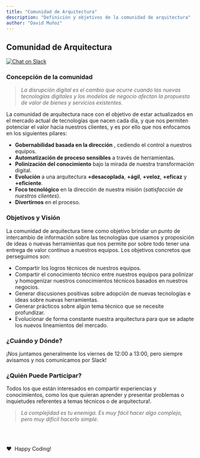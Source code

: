 ```yaml
---
title: "Comunidad de Arquitectura"
description: "Definición y objetivos de la comunidad de arquitectura"
author: "David Muñoz"
---
```


## Comunidad de Arquitectura

[![Chat on Slack](https://img.shields.io/badge/chat%20on-slack-green.svg?logo=slack)](https://wmt-chile.slack.com/messages/CAKQLMDAN/)

### Concepción de la comunidad
> *La disrupción digital es el cambio que ocurre cuando las nuevas tecnologías digitales y los modelos de negocio afectan la propuesta de valor de bienes y servicios existentes.*

La comunidad de arquitectura nace con el objetivo de estar actualizados en el mercado actual de tecnologías que nacen cada día, y que nos permiten potenciar el valor hacia nuestros clientes, y es por ello que nos enfocamos en los siguientes pilares:
- **Gobernabilidad basada en la dirección** , cediendo el control a nuestros equipos.
- **Automatización de proceso sensibles** a través de herramientas.
- **Polinización del conocimiento** bajo la mirada de nuestra transformación digital.
- **Evolución** a una arquitectura **+desacoplada**,  **+ágil**, **+veloz**, **+eficaz** y **+eficiente**.
- **Foco tecnológico** en la dirección de nuestra misión (*satisfacción de nuestros clientes*).
- **Divertirnos** en el proceso.

### Objetivos y Visión
La comunidad de arquitectura tiene como objetivo brindar un punto de intercambio de información sobre las tecnologías que usamos y proposición de ideas o nuevas herramientas que nos permite por sobre todo tener una entrega de valor continuo a nuestros equipos.
Los objetivos concretos que perseguimos son:
- Compartir los logros técnicos de nuestros equipos.
- Compartir el conocimiento técnico entre nuestros equipos para polinizar y homogenizar nuestros conocimientos técnicos basados en nuestros negocios.
- Generar discusiones positivas sobre adopción de nuevas tecnologías e ideas sobre nuevas herramientas.
- Generar prácticos sobre algún tema técnico que se necesite profundizar.
- Evolucionar de forma constante nuestra arquitectura para que se adapte los nuevos lineamientos del mercado.

### ¿Cuándo y Dónde?
¡Nos juntamos generalmente los viernes de 12:00 a 13:00, pero siempre avisamos y nos comunicamos por Slack!

### ¿Quién Puede Participar?
Todos los que están interesados en compartir experiencias y conocimientos, como los que quieran aprender y presentar problemas o inquietudes referentes a temas técnicos o de arquitectura!.

> *La complejidad es tu enemiga. Es muy fácil hacer algo complejo, pero muy difícil hacerlo simple.*

<br />
<br />

❤️ &nbsp;Happy Coding!